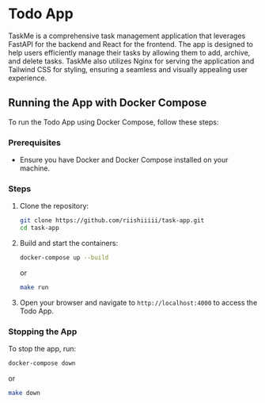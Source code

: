 # Todo App

TaskMe is a comprehensive task management application that leverages FastAPI for the backend and React for the frontend. The app is designed to help users efficiently manage their tasks by allowing them to add, archive, and delete tasks. TaskMe also utilizes Nginx for serving the application and Tailwind CSS for styling, ensuring a seamless and visually appealing user experience.

## Running the App with Docker Compose

To run the Todo App using Docker Compose, follow these steps:

### Prerequisites

- Ensure you have Docker and Docker Compose installed on your machine.

### Steps

1. Clone the repository:

   ```bash
   git clone https://github.com/riishiiiii/task-app.git
   cd task-app
   ```

2. Build and start the containers:

   ```sh
   docker-compose up --build
   ```
   or
   ```sh
   make run
   ```

4. Open your browser and navigate to `http://localhost:4000` to access the Todo App.

### Stopping the App

To stop the app, run:

   ```sh
   docker-compose down
   ```
   or
   ```sh
   make down
   ```

